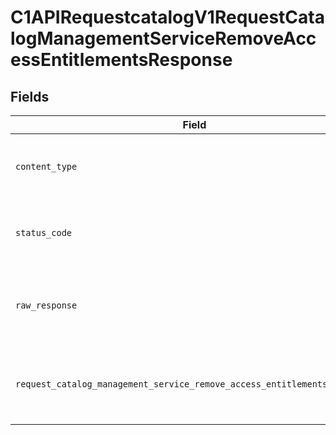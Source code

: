 # C1APIRequestcatalogV1RequestCatalogManagementServiceRemoveAccessEntitlementsResponse


## Fields

| Field                                                                                                                                                                      | Type                                                                                                                                                                       | Required                                                                                                                                                                   | Description                                                                                                                                                                |
| -------------------------------------------------------------------------------------------------------------------------------------------------------------------------- | -------------------------------------------------------------------------------------------------------------------------------------------------------------------------- | -------------------------------------------------------------------------------------------------------------------------------------------------------------------------- | -------------------------------------------------------------------------------------------------------------------------------------------------------------------------- |
| `content_type`                                                                                                                                                             | *str*                                                                                                                                                                      | :heavy_check_mark:                                                                                                                                                         | HTTP response content type for this operation                                                                                                                              |
| `status_code`                                                                                                                                                              | *int*                                                                                                                                                                      | :heavy_check_mark:                                                                                                                                                         | HTTP response status code for this operation                                                                                                                               |
| `raw_response`                                                                                                                                                             | [httpx.Response](https://www.python-httpx.org/api/#response)                                                                                                               | :heavy_check_mark:                                                                                                                                                         | Raw HTTP response; suitable for custom response parsing                                                                                                                    |
| `request_catalog_management_service_remove_access_entitlements_response`                                                                                                   | [Optional[shared.RequestCatalogManagementServiceRemoveAccessEntitlementsResponse]](../../models/shared/requestcatalogmanagementserviceremoveaccessentitlementsresponse.md) | :heavy_minus_sign:                                                                                                                                                         | Empty response with a status code indicating success.                                                                                                                      |
